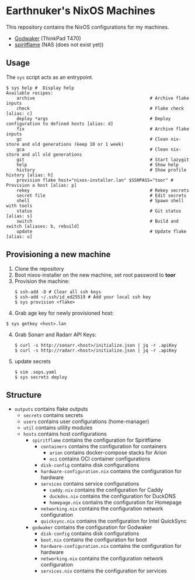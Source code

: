 # Earthnuker's NixOS Machines

This repository contains the NixOS configurations for my machines. 

- [Godwaker](./outputs/hosts/godwaker/) (ThinkPad T470)
- [spiritflame](./outputs/hosts/spiritflame/) (NAS (does not exist yet))

## Usage

The `sys` script acts as an entrypoint.

```shell
$ sys help #  Display help
Available recipes:
    archive                                            # Archive flake inputs
    check                                              # Flake check [alias: c]
    deploy *args                                       # Deploy configuration to defined hosts [alias: d]
    fix                                                # Archive flake inputs
    gc                                                 # Clean nix-store and old generations (keep 10 or 1 week)
    gca                                                # Clean nix-store and all old generations
    git                                                # Start lazygit
    help                                               # Show help
    history                                            # Show profile history [alias: h]
    provision flake host="nixos-installer.lan" $SSHPASS="toor" # Provision a host [alias: p]
    rekey                                              # Rekey secrets
    secret file                                        # Edit secrets
    shell                                              # Spawn shell with tools
    status                                             # Git status [alias: s]
    switch                                             # Build and switch [aliases: b, rebuild]
    update                                             # Update flake [alias: u]
```

## Provisioning a new machine

1. Clone the repository
2. Boot nixos-installer on the new machine, set root password to **toor**
2. Provision the machine:
   ```shell
   $ ssh-add -D # Clear all ssh keys
   $ ssh-add ~/.ssh/id_ed25519 # Add your local ssh key
   $ sys provision <flake>
   ```
3.  Grab age key for newly provisioned host:
   ```shell
   $ sys getkey <host>.lan
   ```
4. Grab Sonarr and Radarr API Keys:
   ```shell
   $ curl -s http://sonarr.<host>/initialize.json | jq -r .apiKey
   $ curl -s http://radarr.<host>/initialize.json | jq -r .apiKey
   ```
4. update secrets
   ```shell
   $ vim .sops.yaml
   $ sys secrets deploy
   ```

## Structure

- `outputs` contains flake outputs
    - `secrets` contains secrets
    - `users` contains user configurations (home-manager)
    - `util` contains utility modules
    - `hosts` contains host configurations
        - `spiritflame` contains the configuration for Spiritflame
            - `containers` contains the configuration for containers
                - `arion` contains docker-compose stacks for Arion
                - `oci` contains OCI container configurations
            - `disk-config` contains disk configurations
            - `hardware-configuration.nix` contains the configuration for hardware
            - `services` contains service configurations
                - `caddy.nix` contains the configuration for Caddy
                - `duckdns.nix` contains the configuration for DuckDNS
                - `homepage.nix` contains the configuration for Homepage
            - `networking.nix` contains the configuration network configuration
            - `quicksync.nix` contains the configuration for Intel QuickSync
        - `godwaker` contains the configuration for Godwaker
            - `disk-config` contains disk configurations
            - `boot.nix` contains the configuration for boot
            - `hardware-configuration.nix` contains the configuration for hardware
            - `networking.nix` contains the configuration network configuration
            - `services.nix` contains the configuration for services